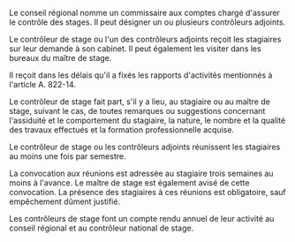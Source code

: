Le conseil régional nomme un commissaire aux comptes chargé d'assurer le contrôle des stages. Il peut désigner un ou plusieurs contrôleurs adjoints.

Le contrôleur de stage ou l'un des contrôleurs adjoints reçoit les stagiaires sur leur demande à son cabinet. Il peut également les visiter dans les bureaux du maître de stage.

Il reçoit dans les délais qu'il a fixés les rapports d'activités mentionnés à l'article A. 822-14.

Le contrôleur de stage fait part, s'il y a lieu, au stagiaire ou au maître de stage, suivant le cas, de toutes remarques ou suggestions concernant l'assiduité et le comportement du stagiaire, la nature, le nombre et la qualité des travaux effectués et la formation professionnelle acquise.

Le contrôleur de stage ou les contrôleurs adjoints réunissent les stagiaires au moins une fois par semestre.

La convocation aux réunions est adressée au stagiaire trois semaines au moins à l'avance. Le maître de stage est également avisé de cette convocation. La présence des stagiaires à ces réunions est obligatoire, sauf empêchement dûment justifié.

Les contrôleurs de stage font un compte rendu annuel de leur activité au conseil régional et au contrôleur national de stage.
